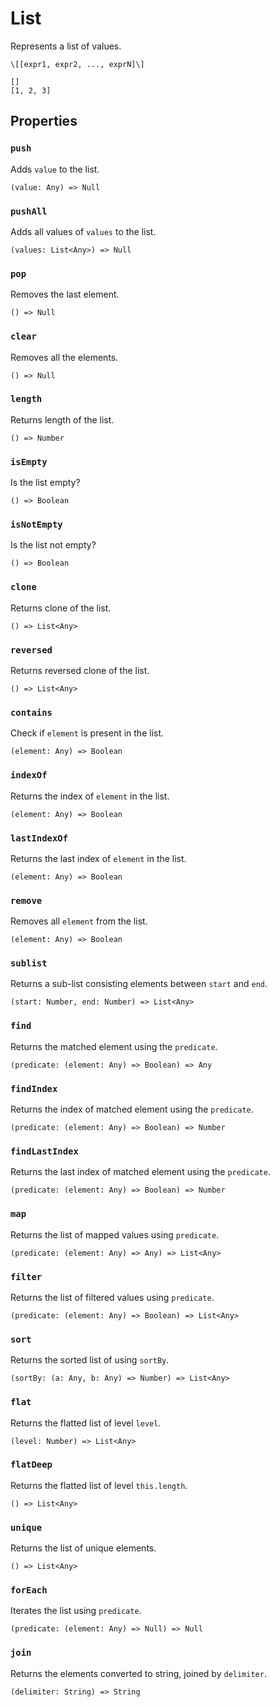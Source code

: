 # List

Represents a list of values.

```title="Syntax"
\[[expr1, expr2, ..., exprN]\]
```

```title="Example"
[]
[1, 2, 3]
```

## Properties

### `push`

Adds `value` to the list.

```title="Signature"
(value: Any) => Null
```

### `pushAll`

Adds all values of `values` to the list.

```title="Signature"
(values: List<Any>) => Null
```

### `pop`

Removes the last element.

```title="Signature"
() => Null
```

### `clear`

Removes all the elements.

```title="Signature"
() => Null
```

### `length`

Returns length of the list.

```title="Signature"
() => Number
```

### `isEmpty`

Is the list empty?

```title="Signature"
() => Boolean
```

### `isNotEmpty`

Is the list not empty?

```title="Signature"
() => Boolean
```

### `clone`

Returns clone of the list.

```title="Signature"
() => List<Any>
```

### `reversed`

Returns reversed clone of the list.

```title="Signature"
() => List<Any>
```

### `contains`

Check if `element` is present in the list.

```title="Signature"
(element: Any) => Boolean
```

### `indexOf`

Returns the index of `element` in the list.

```title="Signature"
(element: Any) => Boolean
```

### `lastIndexOf`

Returns the last index of `element` in the list.

```title="Signature"
(element: Any) => Boolean
```

### `remove`

Removes all `element` from the list.

```title="Signature"
(element: Any) => Boolean
```

### `sublist`

Returns a sub-list consisting elements between `start` and `end`.

```title="Signature"
(start: Number, end: Number) => List<Any>
```

### `find`

Returns the matched element using the `predicate`.

```title="Signature"
(predicate: (element: Any) => Boolean) => Any
```

### `findIndex`

Returns the index of matched element using the `predicate`.

```title="Signature"
(predicate: (element: Any) => Boolean) => Number
```

### `findLastIndex`

Returns the last index of matched element using the `predicate`.

```title="Signature"
(predicate: (element: Any) => Boolean) => Number
```

### `map`

Returns the list of mapped values using `predicate`.

```title="Signature"
(predicate: (element: Any) => Any) => List<Any>
```

### `filter`

Returns the list of filtered values using `predicate`.

```title="Signature"
(predicate: (element: Any) => Boolean) => List<Any>
```

### `sort`

Returns the sorted list of using `sortBy`.

```title="Signature"
(sortBy: (a: Any, b: Any) => Number) => List<Any>
```

### `flat`

Returns the flatted list of level `level`.

```title="Signature"
(level: Number) => List<Any>
```

### `flatDeep`

Returns the flatted list of level `this.length`.

```title="Signature"
() => List<Any>
```

### `unique`

Returns the list of unique elements.

```title="Signature"
() => List<Any>
```

### `forEach`

Iterates the list using `predicate`.

```title="Signature"
(predicate: (element: Any) => Null) => Null
```

### `join`

Returns the elements converted to string, joined by `delimiter`.

```title="Signature"
(delimiter: String) => String
```
